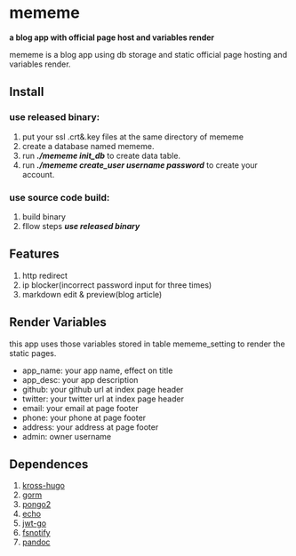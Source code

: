 # mememe

**a blog app with official page host and variables render**

mememe is a blog app using db storage and static official page hosting and variables render.

## Install

### use released binary:
1. put your ssl .crt&.key files at the same directory of mememe
2. create a database named mememe.
3. run ***./mememe init_db*** to create data table.
4. run ***./mememe create_user username password*** to create your account.

### use source code build:
1. build binary
2. fllow steps ***use released binary***

## Features
1. http redirect
2. ip blocker(incorrect password input for three times)
3. markdown edit & preview(blog article)

## Render Variables
this app uses those variables stored in table mememe_setting to render the static pages.
- app_name: your app name, effect on title
- app_desc: your app description
- github: your github url at index page header
- twitter: your twitter url at index page header
- email: your email at page footer
- phone: your phone at page footer
- address: your address at page footer
- admin: owner username

## Dependences
1. [kross-hugo](https://github.com/themefisher/kross-hugo)
2. [gorm](https://github.com/jinzhu/gorm)
3. [pongo2](https://github.com/flosch/pongo2)
4. [echo](https://github.com/labstack/echo)
5. [jwt-go](github.com/dgrijalva/jwt-go)
6. [fsnotify](github.com/fsnotify/fsnotify)
7. [pandoc](https://github.com/jgm/pandoc)